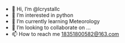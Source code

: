 - 👋 Hi, I’m @lcrystallc
- 👀 I’m interested in python
- 🌱 I’m currently learning Meteorology
- 💞️ I’m looking to collaborate on ...
- 📫 How to reach me 18351800582@163.com

<!---
lcrystallc/lcrystallc is a ✨ special ✨ repository because its `README.md` (this file) appears on your GitHub profile.
You can click the Preview link to take a look at your changes.
--->
